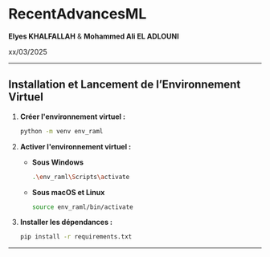 # RecentAdvancesML

**Elyes KHALFALLAH** & **Mohammed Ali EL ADLOUNI**

xx/03/2025

---

## Installation et Lancement de l’Environnement Virtuel

1. **Créer l'environnement virtuel :**

   ```bash
   python -m venv env_raml
   ```

2. **Activer l'environnement virtuel :**

   - **Sous Windows**

     ```bash
     .\env_raml\Scripts\activate
     ```

   - **Sous macOS et Linux**

     ```bash
     source env_raml/bin/activate
     ```

3. **Installer les dépendances :**

   ```bash
   pip install -r requirements.txt
   ```
   
---
